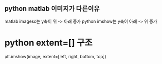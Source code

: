 ## python matlab 이미지가 다른이유
matlab imagesc는 y축이 위 -> 아래 증가
python imshow는 y축이 아래 -> 위 증가

# python extent=[] 구조
plt.imshow(image, extent=[left, right, bottom, top])